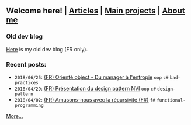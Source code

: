 ## Welcome here! | [Articles](articles.md) | [Main projects](projects.md) | [About me](about.md)

### Old dev blog
[Here](http://vincentp-dev.blogspot.fr/) is my old dev blog (FR only).

### Recent posts:
- `2018/06/25`: [(FR) Orienté object - Du manager à l'entropie](articles/fr/manager.md) `oop` `c#` `bad-practices`
- `2018/04/29`: [(FR) Présentation du design pattern NVI](articles/fr/nvi.md) `oop` `c#` `design-pattern`
- `2018/04/02`: [(FR) Amusons-nous avec la récursivité (F#)](articles/fr/recursivite.md) `f#` `functional-programming`

[More...](articles.md)
